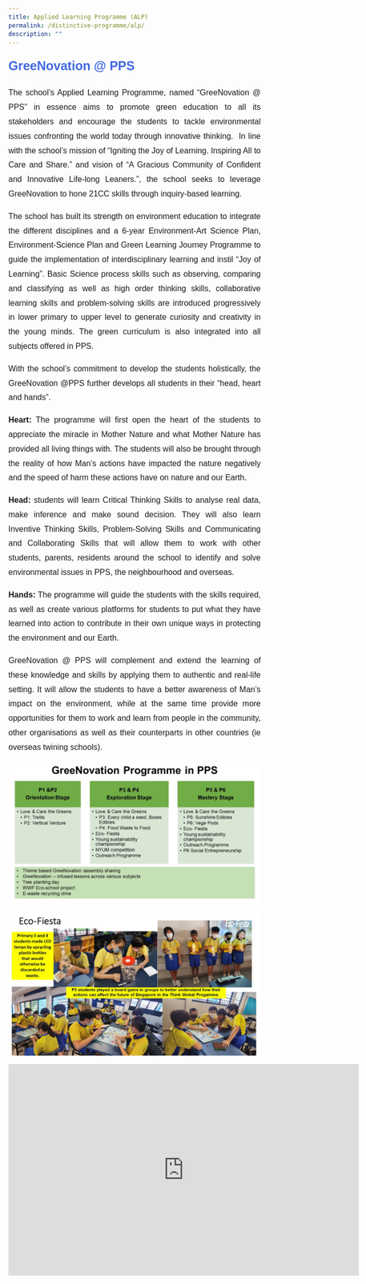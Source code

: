 ```yaml
---
title: Applied Learning Programme (ALP)
permalink: /distinctive-programme/alp/
description: ""
---
```

<p style="font-family:arial; font-size:25px; font-weight:bold; color:royalblue">GreeNovation @ PPS</p>  
<p style="font-family:arial; font-size:16px; text-align:justify; line-height:1.8">The school’s Applied Learning Programme, named “GreeNovation @ PPS” in essence aims to promote green education to all its stakeholders and encourage the students to tackle environmental issues confronting the world today through innovative thinking.&nbsp; In line with the school’s mission of “Igniting the Joy of Learning. Inspiring All to Care and Share.” and vision of “A Gracious Community of Confident and Innovative Life-long Leaners.”, the school seeks to leverage GreeNovation to hone 21CC skills through inquiry-based learning.</p>

<p style="font-family:arial; font-size:16px; text-align:justify; line-height:1.8">The school has built its strength on environment education to integrate the different disciplines and a 6-year Environment-Art Science Plan, Environment-Science Plan and Green Learning Journey Programme to guide the implementation of interdisciplinary learning and instil “Joy of Learning”. Basic Science process skills such as observing, comparing and classifying as well as high order thinking skills, collaborative learning skills and problem-solving skills are introduced progressively in lower primary to upper level to generate curiosity and creativity in the young minds. The green curriculum is also integrated into all subjects offered in PPS.</p>

<p style="font-family:arial; font-size:16px; text-align:justify; line-height:1.8">With the school’s commitment to develop the students holistically, the GreeNovation @PPS further develops all students in their “head, heart and hands”.</p>

<p style="font-family:arial; font-size:16px; text-align:justify; line-height:1.8"><strong>Heart:</strong> The programme will first open the heart of the students to appreciate the miracle in Mother Nature and what Mother Nature has provided all living things with. The students will also be brought through the reality of how Man’s actions have impacted the nature negatively and the speed of harm these actions have on nature and our Earth.</p>

<p style="font-family:arial; font-size:16px; text-align:justify; line-height:1.8"><strong>Head:</strong> students will learn Critical Thinking Skills to analyse real data, make inference and make sound decision. They will also learn Inventive Thinking Skills, Problem-Solving Skills and Communicating and Collaborating Skills that will allow them to work with other students, parents, residents around the school to identify and solve environmental issues in PPS, the neighbourhood and overseas.</p>

<p style="font-family:arial; font-size:16px; text-align:justify; line-height:1.8"><strong>Hands:</strong> The programme will guide the students with the skills required, as well as create various platforms for students to put what they have learned into action to contribute in their own unique ways in protecting the environment and our Earth.</p>

<p style="font-family:arial; font-size:16px; text-align:justify; line-height:1.8">GreeNovation @ PPS will complement and extend the learning of these knowledge and skills by applying them to authentic and real-life setting. It will allow the students to have a better awareness of Man’s impact on the environment, while at the same time provide more opportunities for them to work and learn from people in the community, other organisations as well as their counterparts in other countries (ie overseas twining schools).</p>

![](/images/school%20website%20Science4.jpeg)

![](/images/school%20website%20Science5.jpeg)

<center><iframe allowfullscreen="true" height="422" width="700" frameborder="0" src="https://docs.google.com/presentation/d/e/2PACX-1vTu3LoetTHlrMVvi8e3QcfVeLp1Dis1Pu1xPkB7TYmipFVwfelLvJGT3CuQgcKRcLTyPv3Rdc24HK2c/embed?start=true&amp;loop=true&amp;delayms=3000"></iframe></center>